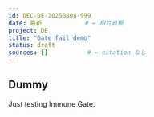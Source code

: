 ```yaml
---
id: DEC-DE-20250808-999
date: 最新            # ← 相対表現
project: DE
title: "Gate fail demo"
status: draft
sources: []           # ← citation なし
---
```

## Dummy
Just testing Immune Gate.
